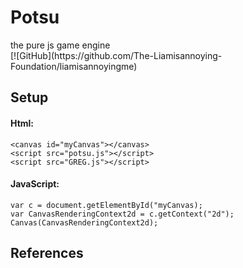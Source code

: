 <div>
<h1>Potsu </h1> the pure js game engine
<br>
[![GitHub](https://github.com/The-Liamisannoying-Foundation/liamisannoyingme)
<br>
</div>

<h2>Setup</h2>
    <h4> Html: </h4>
    
    <canvas id="myCanvas"></canvas>
    <script src="potsu.js"></script>
    <script src="GREG.js"></script>
    
<h4> JavaScript: </h4>

    var c = document.getElementById("myCanvas);
    var CanvasRenderingContext2d = c.getContext("2d");
    Canvas(CanvasRenderingContext2d);


## References





